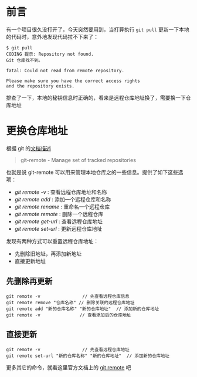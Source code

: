 # 前言
有一个项目很久没打开了，今天突然要用到，当打算执行 `git pull` 更新一下本地的代码时，意外地发现代码拉不下来了：

```git
$ git pull
CODING 提示: Repository not found.
Git 仓库找不到。

fatal: Could not read from remote repository.      

Please make sure you have the correct access rights
and the repository exists.
```

排查了一下，本地的秘钥信息时正确的，看来是远程仓库地址换了，需要换一下仓库地址

# 更换仓库地址
根据 git 的[文档描述](https://git-scm.com/docs/git-remote)

> git-remote - Manage set of tracked repositories

也就是说 git-remote 可以用来管理本地仓库之的一些信息。提供了如下这些选项：
  * *git remote -v* : 查看远程仓库地址和名称
  * *git remote add* : 添加一个远程仓库和名称
  * *git remote rename* : 重命名一个远程仓库
  * *git remote remote* : 删除一个远程仓库
  * *git remote get-url* : 查看远程仓库地址
  * *git remote set-url* : 更新远程仓库地址

发现有两种方式可以重置远程仓库地址：
  * 先删除旧地址，再添加新地址
  * 直接更新地址

## 先删除再更新
```git
git remote -v                // 先查看远程仓库信息
git remote remove "仓库名称" // 删除关联的远程仓库地址
git remote add "新的仓库名称" "新的仓库地址"  // 添加新的仓库地址
git remote -v               // 查看添加后的仓库地址
```

## 直接更新
```git
git remote -v                // 先查看远程仓库地址
git remote set-url "新的仓库名称" "新的仓库地址"  // 添加新的仓库地址
```

更多其它的命令，就看这里官方文档上的 [git remote](https://git-scm.com/docs/git-remote) 吧